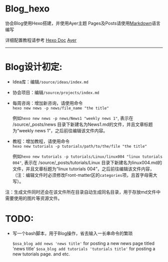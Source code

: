 # Blog_hexo

协会Blog使用Hexo搭建，并使用Ayer主题
Pages及Posts请使用[Markdown](https://www.markdownguide.org/)语言编写

详细配置教程请参考
[Hexo Doc](https://hexo.io/docs/)
[Ayer](https://github.com/Shen-Yu/hexo-theme-ayer)

---

# Blog设计初定:  

* Idea库：编辑`/source/ideas/index.md`

* 协会项目：编辑`/source/projects/index.md`

* 每周咨询：增加新咨询，请使用命令  
` hexo new news -p news/file_name "the title" `

    例如`hexo new news -p news/News1 "weekly news 1"`, 表示在 /source/_posts/news 目录下新建名为News1.md的文件，并且文章标题为“weekly news 1”，之后前往编辑该文件内容。

* 教程：增加教程，请使用命令  
` hexo new tutorials -p tutorials/path/to/the/file "the title" `

    例如`hexo new tutorials -p tutorials/Linux/linux004 "linux tutorials 004"`, 表示在 /source/_posts/tutorials/Linux 目录下新建名为linux004.md的文件，并且文章标题为“linux tutorials 004”，之后前往编辑该文件内容，（注：编辑文件时必须修改Front-matter区的`categories`项，且首字母需大写）。

注：生成文件同时还会在该文件所在目录自动生成同名目录，用于存放md文件中需要使用的图片等资源文件。

# TODO:

* 写一个bash脚本，用于Blog操作，省去输入一长串命令的繁琐

    `$osa_blog add news 'news title'` for posting a new news page titled 'news title'
    `$osa_blog add tutorials 'tutorials title'` for posting a new tutorials page.
    and etc.